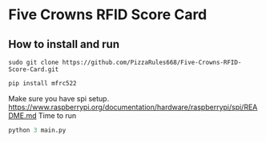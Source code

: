# Five Crowns RFID Score Card
## How to install and run
``` lunix
sudo git clone https://github.com/PizzaRules668/Five-Crowns-RFID-Score-Card.git
```
``` python
pip install mfrc522
```
Make sure you have spi setup.
https://www.raspberrypi.org/documentation/hardware/raspberrypi/spi/README.md
Time to run
``` python
python 3 main.py
```
